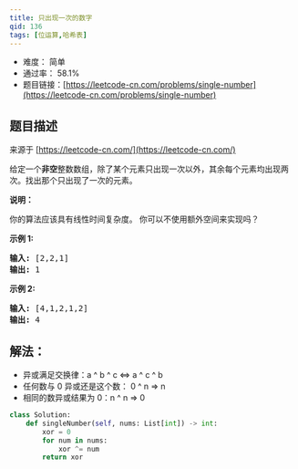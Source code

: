 ```yaml
---
title: 只出现一次的数字
qid: 136
tags: [位运算,哈希表]
---
```



- 难度： 简单
- 通过率： 58.1%
- 题目链接：[https://leetcode-cn.com/problems/single-number](https://leetcode-cn.com/problems/single-number)


## 题目描述

来源于 [https://leetcode-cn.com/](https://leetcode-cn.com/)

<p>给定一个<strong>非空</strong>整数数组，除了某个元素只出现一次以外，其余每个元素均出现两次。找出那个只出现了一次的元素。</p>

<p><strong>说明：</strong></p>

<p>你的算法应该具有线性时间复杂度。 你可以不使用额外空间来实现吗？</p>

<p><strong>示例 1:</strong></p>

<pre><strong>输入:</strong> [2,2,1]
<strong>输出:</strong> 1
</pre>

<p><strong>示例&nbsp;2:</strong></p>

<pre><strong>输入:</strong> [4,1,2,1,2]
<strong>输出:</strong> 4</pre>


## 解法：


- 异或满足交换律：a ^ b ^ c <=> a ^ c ^ b
- 任何数与 0 异或还是这个数： 0 ^ n => n
- 相同的数异或结果为 0：n ^ n => 0


```python
class Solution:
    def singleNumber(self, nums: List[int]) -> int:
        xor = 0
        for num in nums:
            xor ^= num
        return xor
```